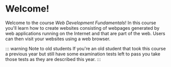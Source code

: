 # Welcome!
Welcome to the course *Web Development Fundamentals*! In this course you'll learn how to create websites consisting of webpages generated by web applications running on the Internet and that are part of the web. Users can then visit your websites using a web browser.

::: warning Note to old students
If you're an old student that took this course a previous year but still have some examination tests left to pass you take those tests as they are described this year.
:::